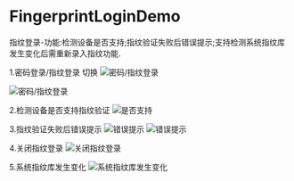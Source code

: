 # FingerprintLoginDemo
指纹登录-功能:检测设备是否支持;指纹验证失败后错误提示;支持检测系统指纹库发生变化后需重新录入指纹功能.

1.密码登录/指纹登录 切换
![密码/指纹登录](https://github.com/haganWu/FingerprintLoginDemo/blob/master/screenshots/device-2019-01-29-163419.png)

![密码/指纹登录](https://github.com/haganWu/FingerprintLoginDemo/blob/master/screenshots/device-2019-01-29-155313)



2.检测设备是否支持指纹验证
![是否支持](https://github.com/haganWu/FingerprintLoginDemo/blob/master/screenshots/device-2019-01-29-154824.png)



3.指纹验证失败后错误提示
![错误提示](https://github.com/haganWu/FingerprintLoginDemo/blob/master/screenshots/device-2019-01-29-155053)
![错误提示](https://github.com/haganWu/FingerprintLoginDemo/blob/master/screenshots/device-2019-01-29-155104)



4.关闭指纹登录
![关闭指纹登录](https://github.com/haganWu/FingerprintLoginDemo/blob/master/screenshots/device-2019-01-29-155040)



5.系统指纹库发生变化
![系统指纹库发生变化](https://github.com/haganWu/FingerprintLoginDemo/blob/master/screenshots/device-2019-01-29-155158)
